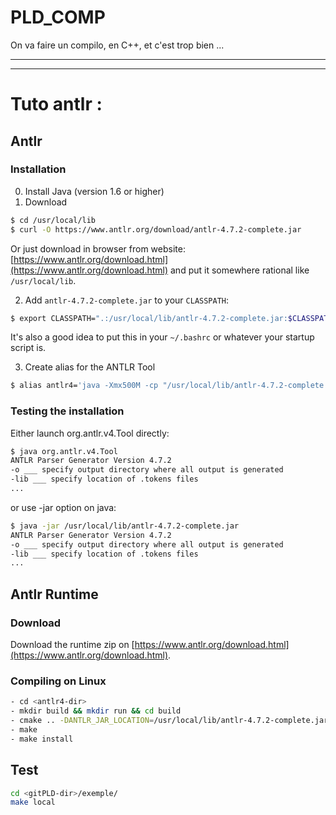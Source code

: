 # PLD_COMP

On va faire un compilo, en C++, et c'est trop bien ...


---
---


# Tuto antlr :

## Antlr

### Installation

0. Install Java (version 1.6 or higher)
1. Download
```bash
$ cd /usr/local/lib
$ curl -O https://www.antlr.org/download/antlr-4.7.2-complete.jar
```
Or just download in browser from website:
    [https://www.antlr.org/download.html](https://www.antlr.org/download.html)
and put it somewhere rational like `/usr/local/lib`.

2. Add `antlr-4.7.2-complete.jar` to your `CLASSPATH`:
```bash
$ export CLASSPATH=".:/usr/local/lib/antlr-4.7.2-complete.jar:$CLASSPATH"
```
It's also a good idea to put this in your `~/.bashrc` or whatever your startup script is.

3. Create alias for the ANTLR Tool
```bash
$ alias antlr4='java -Xmx500M -cp "/usr/local/lib/antlr-4.7.2-complete.jar:$CLASSPATH" org.antlr.v4.Tool'
```

### Testing the installation

Either launch org.antlr.v4.Tool directly:

```bash
$ java org.antlr.v4.Tool
ANTLR Parser Generator Version 4.7.2
-o ___ specify output directory where all output is generated
-lib ___ specify location of .tokens files
...
```

or use -jar option on java:

```bash
$ java -jar /usr/local/lib/antlr-4.7.2-complete.jar
ANTLR Parser Generator Version 4.7.2
-o ___ specify output directory where all output is generated
-lib ___ specify location of .tokens files
...
```



## Antlr Runtime

### Download

Download the runtime zip on [https://www.antlr.org/download.html](https://www.antlr.org/download.html).

### Compiling on Linux
```bash
- cd <antlr4-dir>
- mkdir build && mkdir run && cd build
- cmake .. -DANTLR_JAR_LOCATION=/usr/local/lib/antlr-4.7.2-complete.jar -DWITH_DEMO=True
- make
- make install
```

## Test

```bash
cd <gitPLD-dir>/exemple/
make local
```
